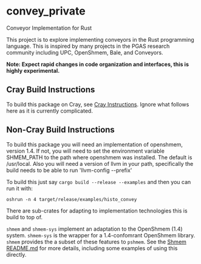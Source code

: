 # convey_private
Conveyor Implementation for Rust

This project is to explore implementing conveyors in the Rust
programming language.  This is inspired by many projects in the PGAS
research community including UPC, OpenShmem, Bale, and Conveyors.

**Note: Expect rapid changes in code organization and interfaces, this is highly experimental.**

## Cray Build Instructions 

To build this package on Cray, see [Cray
Instructions](README_cray.md).  Ignore what follows here as it is
currently complicated.

## Non-Cray Build Instructions 

To build this package you will need an implementation of openshmem,
version 1.4.  If not, you will need to set the environment
variable SHMEM_PATH to the path where openshmem was installed.  The
default is /usr/local.  Also you will need a version of llvm in your
path, specifically the build needs to be able to run 'llvm-config --prefix'

To build this just say `cargo build --release --examples` and then you can run it with:

```
oshrun -n 4 target/release/examples/histo_convey
```

There are sub-crates for adapting to implementation technologies this is
build to top of.

`shmem` and `shmem-sys` implement an adaptation to the OpenShmem (1.4)
system.  `shmem-sys` is the wrapper for a 1.4-confomrant OpenShmem
library.  `shmem` provides the a subset of these features to `pshmem`.
See the [Shmem README.md](shmem/README.md) for more details, including
some examples of using this directly.

